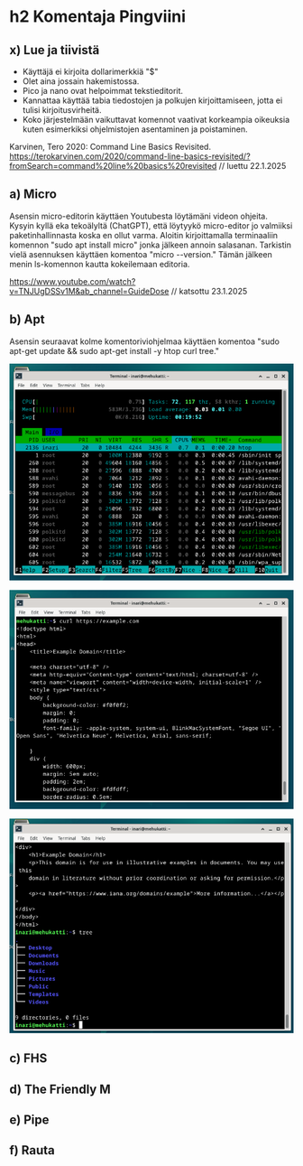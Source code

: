 # h2 Komentaja Pingviini

## x) Lue ja tiivistä

- Käyttäjä ei kirjoita dollarimerkkiä "$"
- Olet aina jossain hakemistossa.
- Pico ja nano ovat helpoimmat tekstieditorit.
- Kannattaa käyttää tabia tiedostojen ja polkujen kirjoittamiseen, jotta ei tulisi kirjoitusvirheitä.
- Koko järjestelmään vaikuttavat komennot vaativat korkeampia oikeuksia kuten esimerkiksi ohjelmistojen asentaminen ja poistaminen.

Karvinen, Tero 2020: Command Line Basics Revisited. https://terokarvinen.com/2020/command-line-basics-revisited/?fromSearch=command%20line%20basics%20revisited // luettu 22.1.2025

## a) Micro

Asensin micro-editorin käyttäen Youtubesta löytämäni videon ohjeita. Kysyin kyllä eka tekoälyltä (ChatGPT), että löytyykö micro-editor jo valmiiksi paketinhallinnasta koska en ollut varma. Aloitin kirjoittamalla terminaaliin komennon "sudo apt install micro" jonka jälkeen annoin salasanan. Tarkistin vielä asennuksen käyttäen komentoa "micro --version." Tämän jälkeen menin ls-komennon kautta kokeilemaan editoria.

https://www.youtube.com/watch?v=TNJUgDSSv1M&ab_channel=GuideDose // katsottu 23.1.2025

## b) Apt

Asensin seuraavat kolme komentoriviohjelmaa käyttäen komentoa "sudo apt-get update && sudo apt-get install -y htop curl tree."

![Htop](htop.PNG)

![Curl](curl.PNG)

![Tree](tree.PNG)

## c) FHS

## d) The Friendly M

## e) Pipe

## f) Rauta
